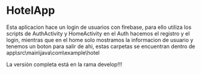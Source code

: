 # HotelApp

Esta aplicacion hace un login de usuarios con firebase, para ello utiliza los scripts de AuthActivity y HomeActivity
en el Auth hacemos el registro y el login, mientras que en el home solo mostramos la informacion de usuario y tenemos un boton para salir de ahi, estas carpetas se encuentran dentro de app\src\main\java\com\example\hotel

La versión completa está en la rama develop!!!
